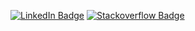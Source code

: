 [![LinkedIn Badge](https://img.shields.io/badge/-sarveshseri-blue?style=flat-square&logo=linkedin&link=https://www.linkedin.com/in/sarveshseri)](https://www.linkedin.com/in/sarveshseri)
[![Stackoverflow Badge](https://img.shields.io/stackexchange/stackoverflow/r/1151929?label=sarveshseri&logo=stackoverflow&link=https://stackoverflow.com/users/1151929/sarveshseri)](https://stackoverflow.com/users/1151929/sarveshseri)
